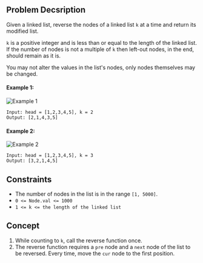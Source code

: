 ## Problem Decsription

Given a linked list, reverse the nodes of a linked list `k` at a time and return its modified list.

`k` is a positive integer and is less than or equal to the length of the linked list. If the number of nodes is not a multiple of `k` then left-out nodes, in the end, should remain as it is.

You may not alter the values in the list's nodes, only nodes themselves may be changed.

#### Example 1:

![Example 1](https://assets.leetcode.com/uploads/2020/10/03/reverse_ex1.jpg)
```plaintext
Input: head = [1,2,3,4,5], k = 2
Output: [2,1,4,3,5]
```

#### Example 2:

![Example 2](https://assets.leetcode.com/uploads/2020/10/03/reverse_ex2.jpg)
```plaintext
Input: head = [1,2,3,4,5], k = 3
Output: [3,2,1,4,5]
```

## Constraints

- The number of nodes in the list is in the range `[1, 5000]`.
- `0 <= Node.val <= 1000`
- `1 <= k <= the length of the linked list`

## Concept
1. While counting to `k`, call the reverse function once.
2. The reverse function requires a `pre` node and a `next` node of the list to be reversed. Every time, move the `cur` node to the first position.
